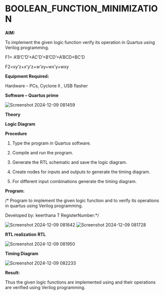 # BOOLEAN_FUNCTION_MINIMIZATION

**AIM:**

To implement the given logic function verify its operation in Quartus using Verilog programming.

F1= A’B’C’D’+AC’D’+B’CD’+A’BCD+BC’D 

F2=xy’z+x’y’z+w’xy+wx’y+wxy

**Equipment Required:**

Hardware – PCs, Cyclone II , USB flasher

**Software – Quartus prime**

![Screenshot 2024-12-09 081459](https://github.com/user-attachments/assets/a4c95be7-048f-4d33-96d2-6a8d2970bfcc)


**Theory**

**Logic Diagram**

**Procedure**

1.	Type the program in Quartus software.

2.	Compile and run the program.

3.	Generate the RTL schematic and save the logic diagram.

4.	Create nodes for inputs and outputs to generate the timing diagram.

5.	For different input combinations generate the timing diagram.


**Program:**

/* Program to implement the given logic function and to verify its operations in quartus using Verilog programming. 

Developed by: keerthana T RegisterNumber:*/

 ![Screenshot 2024-12-09 081642](https://github.com/user-attachments/assets/ca2cd1bd-803b-4a24-8463-66af3698406d)
 ![Screenshot 2024-12-09 081728](https://github.com/user-attachments/assets/e4755172-4b92-481b-b67f-2ccc4d5431da)


**RTL realization**
**RTL**

![Screenshot 2024-12-09 081950](https://github.com/user-attachments/assets/cfd0a4ab-4e31-451f-ad3f-923d529ad6cc)


**Timing Diagram**

![Screenshot 2024-12-09 082233](https://github.com/user-attachments/assets/ae86e9a2-d308-492b-8a51-00ea0a082e76)


**Result:**

Thus the given logic functions are implemented using and their operations are verified using Verilog programming.

